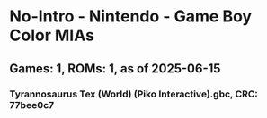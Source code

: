 # No-Intro - Nintendo - Game Boy Color MIAs
## Games: 1, ROMs: 1, as of 2025-06-15

### Tyrannosaurus Tex (World) (Piko Interactive).gbc, CRC: 77bee0c7
